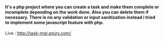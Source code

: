 #### It's a php project where you can create a task and make them complete or incomplete depending on the work done. Also you can delete them if necessary. There is no any validation or input sanitization instead i tried to implement some javascript feature with php.  
 
Live  :  http://task-mgr.epizy.com/
